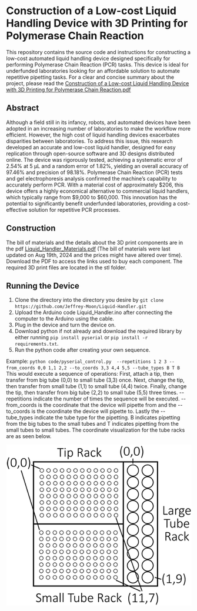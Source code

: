 # Construction of a Low-cost Liquid Handling Device with 3D Printing for Polymerase Chain Reaction

This repository contains the source code and instructions for constructing a low-cost automated liquid handling device designed specifically for performing Polymerase Chain Reaction (PCR) tasks. This device is ideal for underfunded laboratories looking for an affordable solution to automate repetitive pipetting tasks. For a clear and concise summary about the project, please read the [Construction of a Low-cost Liquid Handling Device with 3D Printing for Polymerase Chain Reaction.pdf](assets/Construction_of_a_Low-cost_Liquid_Handling_Device_with_3D_Printing_for_Polymerase_Chain_Reaction.pdf)

## Abstract

Although a field still in its infancy, robots, and automated devices have been adopted in an increasing number of laboratories to make the workflow more efficient. However, the high cost of liquid handling devices exacerbates disparities between laboratories. To address this issue, this research developed an accurate and low-cost liquid handler, designed for easy replication through open-source software and 3D designs distributed online. The device was rigorously tested, achieving a systematic error of 2.54% at 5 µL and a random error of 1.82%, yielding an overall accuracy of 97.46% and precision of 98.18%. Polymerase Chain Reaction (PCR) tests and gel electrophoresis analysis confirmed the machine’s capability to accurately perform PCR. With a material cost of approximately $206, this device offers a highly economical alternative to commercial liquid handlers, which typically range from $9,000 to $60,000. This innovation has the potential to significantly benefit underfunded laboratories, providing a cost-effective solution for repetitive PCR processes.

## Construction

The bill of materials and the details about the 3D print components are in the pdf [Liquid_Handler_Materials.pdf](assets/Liquid_Handler_Materials.pdf) (The bill of materials were last updated on Aug 19th, 2024 and the prices might have altered over time). Download the PDF to access the links used to buy each component. The required 3D print files are located in the stl folder.

## Running the Device

1. Clone the directory into the directory you desire by `git clone https://github.com/Jeffrey-Moon/Liquid-Handler.git`
1. Upload the Arduino code Liquid_Handler.ino after connecting the computer to the Arduino using the cable.
1. Plug in the device and turn the device on.
1. Download python if not already and download the required library by either running `pip install pyserial` or `pip install -r requirements.txt`.
1. Run the python code after creating your own sequence.

Example:
`python code/pyserial_control.py  --repetitions 1 2 3 --from_coords 0,0 1,1 2,2 --to_coords 3,3 4,4 5,5 --tube_types B T B`
This would execute a sequence of operations: First, attach a tip, then transfer from big tube (0,0) to small tube (3,3) once. Next, change the tip, then transfer from small tube (1,1) to small tube (4,4) twice. Finally, change the tip, then transfer from big tube (2,2) to small tube (5,5) three times.
--repetitions indicate the number of times the sequence will be executed. --from_coords is the coordinate that the device will pipette from and the --to_coords is the coordinate the device will pipette to. Lastly the --tube_types indicate the tube type for the pipetting. B indicates pipetting from the big tubes to the small tubes and T indicates pipetting from the small tubes to small tubes. The coordinate visualization for the tube racks are as seen below.

![](assets/Coordinate_Liquid_Handler.png)

